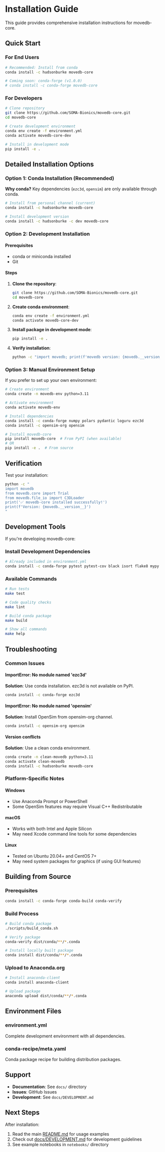 # Installation Guide

This guide provides comprehensive installation instructions for movedb-core.

## Quick Start

### For End Users

```bash
# Recommended: Install from conda
conda install -c hudsonburke movedb-core

# Coming soon: conda-forge (v1.0.0)
# conda install -c conda-forge movedb-core
```

### For Developers

```bash
# Clone repository
git clone https://github.com/SOMA-Bionics/movedb-core.git
cd movedb-core

# Create development environment
conda env create -f environment.yml
conda activate movedb-core-dev

# Install in development mode
pip install -e .
```

## Detailed Installation Options

### Option 1: Conda Installation (Recommended)

**Why conda?** Key dependencies (`ezc3d`, `opensim`) are only available through conda.

```bash
# Install from personal channel (current)
conda install -c hudsonburke movedb-core

# Install development version
conda install -c hudsonburke -c dev movedb-core
```

### Option 2: Development Installation

#### Prerequisites
- conda or miniconda installed
- Git

#### Steps
1. **Clone the repository**:
   ```bash
   git clone https://github.com/SOMA-Bionics/movedb-core.git
   cd movedb-core
   ```

2. **Create conda environment**:
   ```bash
   conda env create -f environment.yml
   conda activate movedb-core-dev
   ```

3. **Install package in development mode**:
   ```bash
   pip install -e .
   ```

4. **Verify installation**:
   ```bash
   python -c "import movedb; print(f'movedb version: {movedb.__version__}')"
   ```

### Option 3: Manual Environment Setup

If you prefer to set up your own environment:

```bash
# Create environment
conda create -n movedb-env python=3.11

# Activate environment
conda activate movedb-env

# Install dependencies
conda install -c conda-forge numpy polars pydantic loguru ezc3d
conda install -c opensim-org opensim

# Install movedb-core
pip install movedb-core  # From PyPI (when available)
# OR
pip install -e .  # From source
```

## Verification

Test your installation:

```bash
python -c "
import movedb
from movedb.core import Trial
from movedb.file_io import C3DLoader
print('✅ movedb-core installed successfully!')
print(f'Version: {movedb.__version__}')
"
```

## Development Tools

If you're developing movedb-core:

### Install Development Dependencies
```bash
# Already included in environment.yml
conda install -c conda-forge pytest pytest-cov black isort flake8 mypy
```

### Available Commands
```bash
# Run tests
make test

# Code quality checks
make lint

# Build conda package
make build

# Show all commands
make help
```

## Troubleshooting

### Common Issues

#### ImportError: No module named 'ezc3d'
**Solution**: Use conda installation. ezc3d is not available on PyPI.
```bash
conda install -c conda-forge ezc3d
```

#### ImportError: No module named 'opensim'
**Solution**: Install OpenSim from opensim-org channel.
```bash
conda install -c opensim-org opensim
```

#### Version conflicts
**Solution**: Use a clean conda environment.
```bash
conda create -n clean-movedb python=3.11
conda activate clean-movedb
conda install -c hudsonburke movedb-core
```

### Platform-Specific Notes

#### Windows
- Use Anaconda Prompt or PowerShell
- Some OpenSim features may require Visual C++ Redistributable

#### macOS
- Works with both Intel and Apple Silicon
- May need Xcode command line tools for some dependencies

#### Linux
- Tested on Ubuntu 20.04+ and CentOS 7+
- May need system packages for graphics (if using GUI features)

## Building from Source

### Prerequisites
```bash
conda install -c conda-forge conda-build conda-verify
```

### Build Process
```bash
# Build conda package
./scripts/build_conda.sh

# Verify package
conda-verify dist/conda/**/*.conda

# Install locally built package
conda install dist/conda/**/*.conda
```

### Upload to Anaconda.org
```bash
# Install anaconda-client
conda install anaconda-client

# Upload package
anaconda upload dist/conda/**/*.conda
```

## Environment Files

### environment.yml
Complete development environment with all dependencies.

### conda-recipe/meta.yaml
Conda package recipe for building distribution packages.

## Support

- **Documentation**: See `docs/` directory
- **Issues**: GitHub Issues
- **Development**: See `docs/DEVELOPMENT.md`

## Next Steps

After installation:
1. Read the main [README.md](../README.md) for usage examples
2. Check out [docs/DEVELOPMENT.md](docs/DEVELOPMENT.md) for development guidelines
3. See example notebooks in `notebooks/` directory
